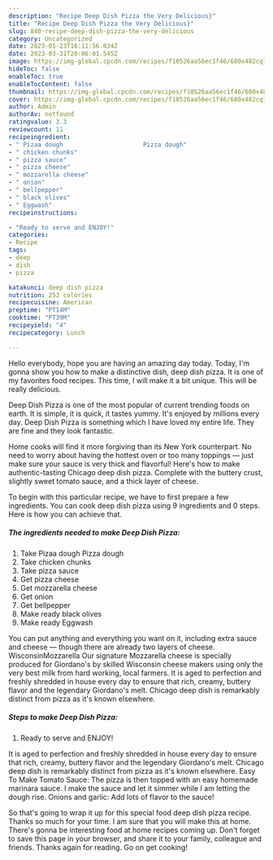 ```yaml
---
description: "Recipe Deep Dish Pizza the Very Delicious}"
title: "Recipe Deep Dish Pizza the Very Delicious}"
slug: 840-recipe-deep-dish-pizza-the-very-delicious
category: Uncategorized
date: 2023-05-23T16:11:56.034Z
date: 2023-03-31T20:06:01.545Z
image: https://img-global.cpcdn.com/recipes/f10526aa56ec1f46/680x482cq70/deep-dish-pizza-recipe-main-photo.jpg
hideToc: false
enableToc: true
enableTocContent: false
thumbnail: https://img-global.cpcdn.com/recipes/f10526aa56ec1f46/680x482cq70/deep-dish-pizza-recipe-main-photo.jpg
cover: https://img-global.cpcdn.com/recipes/f10526aa56ec1f46/680x482cq70/deep-dish-pizza-recipe-main-photo.jpg
author: Admin
authorAv: notfound
ratingvalue: 3.3
reviewcount: 11
recipeingredient:
- " Pizaa dough                      Pizza dough"
- " chicken chunks"
- " pizza sauce"
- " pizza cheese"
- " mozzarella cheese"
- " onion"
- " bellpepper"
- " black olives"
- " Eggwash"
recipeinstructions:

- "Ready to serve and ENJOY!"
categories:
- Recipe
tags:
- deep
- dish
- pizza

katakunci: deep dish pizza 
nutrition: 253 calories
recipecuisine: American
preptime: "PT14M"
cooktime: "PT39M"
recipeyield: "4"
recipecategory: Lunch

---
```



Hello everybody, hope you are having an amazing day today. Today, I'm gonna show you how to make a distinctive dish, deep dish pizza. It is one of my favorites food recipes. This time, I will make it a bit unique. This will be really delicious.

Deep Dish Pizza is one of the most popular of current trending foods on earth. It is simple, it is quick, it tastes yummy. It's enjoyed by millions every day. Deep Dish Pizza is something which I have loved my entire life. They are fine and they look fantastic.

Home cooks will find it more forgiving than its New York counterpart. No need to worry about having the hottest oven or too many toppings — just make sure your sauce is very thick and flavorful! Here&#39;s how to make authentic-tasting Chicago deep dish pizza. Complete with the buttery crust, slightly sweet tomato sauce, and a thick layer of cheese.


To begin with this particular recipe, we have to first prepare a few ingredients. You can cook deep dish pizza using 9 ingredients and 0 steps. Here is how you can achieve that.

<!--inarticleads1-->

##### The ingredients needed to make Deep Dish Pizza:

1. Take  Pizaa dough                      Pizza dough
1. Take  chicken chunks
1. Take  pizza sauce
1. Get  pizza cheese
1. Get  mozzarella cheese
1. Get  onion
1. Get  bellpepper
1. Make ready  black olives
1. Make ready  Eggwash


You can put anything and everything you want on it, including extra sauce and cheese — though there are already two layers of cheese. WisconsinMozzarella Our signature Mozzarella cheese is specially produced for Giordano&#39;s by skilled Wisconsin cheese makers using only the very best milk from hard working, local farmers. It is aged to perfection and freshly shredded in house every day to ensure that rich, creamy, buttery flavor and the legendary Giordano&#39;s melt. Chicago deep dish is remarkably distinct from pizza as it&#39;s known elsewhere. 

<!--inarticleads2-->

##### Steps to make Deep Dish Pizza:


1. Ready to serve and ENJOY!

It is aged to perfection and freshly shredded in house every day to ensure that rich, creamy, buttery flavor and the legendary Giordano&#39;s melt. Chicago deep dish is remarkably distinct from pizza as it&#39;s known elsewhere. Easy To Make Tomato Sauce: The pizza is then topped with an easy homemade marinara sauce. I make the sauce and let it simmer while I am letting the dough rise. Onions and garlic: Add lots of flavor to the sauce! 

So that's going to wrap it up for this special food deep dish pizza recipe. Thanks so much for your time. I am sure that you will make this at home. There's gonna be interesting food at home recipes coming up. Don't forget to save this page in your browser, and share it to your family, colleague and friends. Thanks again for reading. Go on get cooking!
